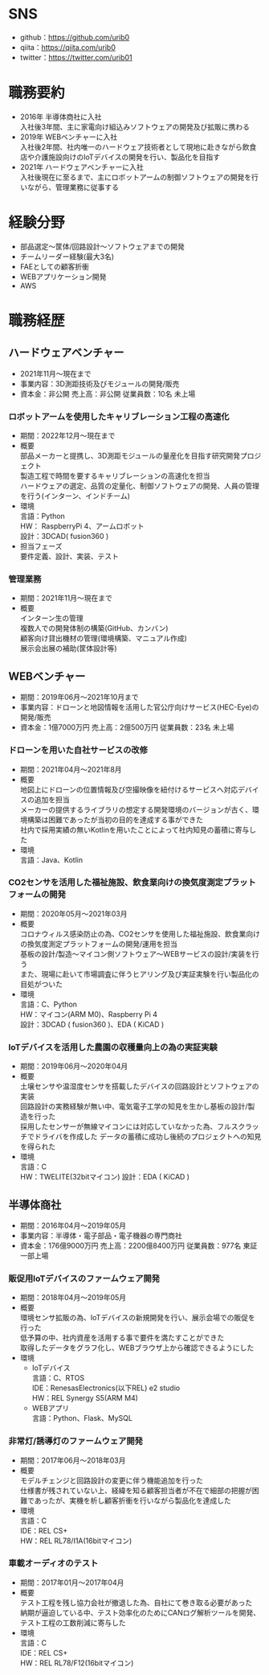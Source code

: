 # SNS
- github：https://github.com/urib0
- qiita：https://qiita.com/urib0
- twitter：https://twitter.com/urib01

# 職務要約
- 2016年 半導体商社に⼊社  
  ⼊社後3年間、主に家電向け組込みソフトウェアの開発及び拡販に携わる
- 2019年 WEBベンチャーに⼊社  
  ⼊社後2年間、社内唯⼀のハードウェア技術者として現地に赴きながら飲⾷店や介護施設向けのIoTデバイスの開発を⾏い、製品化を⽬指す
- 2021年 ハードウェアベンチャーに⼊社  
  ⼊社後現在に⾄るまで、主にロボットアームの制御ソフトウェアの開発を⾏いながら、管理業務に従事する

# 経験分野
- 部品選定〜筐体/回路設計〜ソフトウェアまでの開発
- チームリーダー経験(最⼤3名)
- FAEとしての顧客折衝
- WEBアプリケーション開発
- AWS

# 職務経歴

## ハードウェアベンチャー
- 2021年11⽉〜現在まで
- 事業内容：3D測距技術及びモジュールの開発/販売
- 資本⾦：⾮公開 売上⾼：⾮公開 従業員数：10名 未上場

### ロボットアームを使⽤したキャリブレーション⼯程の⾼速化
- 期間：2022年12⽉〜現在まで
- 概要  
  部品メーカーと提携し、3D測距モジュールの量産化を⽬指す研究開発プロジェクト  
  製造⼯程で時間を要するキャリブレーションの⾼速化を担当  
  ハードウェアの選定、品質の定量化、制御ソフトウェアの開発、⼈員の管理を⾏う(インターン、インドチーム)  
- 環境  
  ⾔語：Python  
  HW： RaspberryPi 4、アームロボット  
  設計：3DCAD( fusion360 )
- 担当フェーズ  
  要件定義、設計、実装、テスト

### 管理業務
- 期間：2021年11⽉〜現在まで
- 概要  
  インターン⽣の管理  
  複数⼈での開発体制の構築(GitHub、カンバン)  
  顧客向け貸出機材の管理(環境構築、マニュアル作成)  
  展⽰会出展の補助(筐体設計等)  

## WEBベンチャー
- 期間：2019年06⽉〜2021年10⽉まで
- 事業内容：ドローンと地図情報を活⽤した官公庁向けサービス(HEC-Eye)の開発/販売
- 資本⾦：1億7000万円 売上⾼：2億500万円 従業員数：23名 未上場

### ドローンを⽤いた⾃社サービスの改修
- 期間：2021年04⽉〜2021年8⽉
- 概要  
  地図上にドローンの位置情報及び空撮映像を紐付けるサービスへ対応デバイスの追加を担当  
  メーカーの提供するライブラリの想定する開発環境のバージョンが古く、環境構築は困難であったが当初の⽬的を達成する事ができた  
  社内で採⽤実績の無いKotlinを⽤いたことによって社内知⾒の蓄積に寄与した  
- 環境  
  ⾔語：Java、Kotlin

### CO2センサを活⽤した福祉施設、飲⾷業向けの換気度測定プラットフォームの開発
- 期間：2020年05⽉〜2021年03⽉
- 概要  
  コロナウィルス感染防⽌の為、CO2センサを使⽤した福祉施設、飲⾷業向けの換気度測定プラットフォームの開発/運⽤を担当  
  基板の設計/製造〜マイコン側ソフトウェア〜WEBサービスの設計/実装を⾏う  
  また、現場に赴いて市場調査に伴うヒアリング及び実証実験を⾏い製品化の⽬処がついた
- 環境  
  ⾔語：C、Python  
  HW：マイコン(ARM M0)、Raspberry Pi 4  
  設計：3DCAD ( fusion360 )、EDA ( KiCAD )

### IoTデバイスを活⽤した農園の収穫量向上の為の実証実験
- 期間：2019年06⽉〜2020年04⽉
- 概要  
  ⼟壌センサや温湿度センサを搭載したデバイスの回路設計とソフトウェアの実装  
  回路設計の実務経験が無い中、電気電⼦⼯学の知⾒を⽣かし基板の設計/製造を⾏った  
  採⽤したセンサーが無線マイコンには対応していなかった為、フルスクラッチでドライバを作成した
  データの蓄積に成功し後続のプロジェクトへの知⾒を得られた
- 環境  
  ⾔語：C  
  HW：TWELITE(32bitマイコン)
  設計：EDA ( KiCAD )

## 半導体商社
- 期間：2016年04⽉〜2019年05⽉
- 事業内容：半導体・電⼦部品・電⼦機器の専⾨商社
- 資本⾦：176億9000万円 売上⾼：2200億8400万円 従業員数：977名 東証⼀部上場

### 販促⽤IoTデバイスのファームウェア開発
- 期間：2018年04⽉〜2019年05⽉
- 概要  
  環境センサ拡販の為、IoTデバイスの新規開発を⾏い、展⽰会場での販促を⾏った  
  低予算の中、社内資産を活⽤する事で要件を満たすことができた  
  取得したデータをグラフ化し、WEBブラウザ上から確認できるようにした  
- 環境
  - IoTデバイス  
    ⾔語：C、RTOS  
    IDE：RenesasElectronics(以下REL) e2 studio  
    HW：REL Synergy S5(ARM M4)
  - WEBアプリ  
    言語：Python、Flask、MySQL

### ⾮常灯/誘導灯のファームウェア開発
- 期間：2017年06⽉〜2018年03⽉
- 概要  
  モデルチェンジと回路設計の変更に伴う機能追加を⾏った  
  仕様書が残されていない上、経緯を知る顧客担当者が不在で細部の把握が困難であったが、実機を析し顧客折衝を⾏いながら製品化を達成した
- 環境  
  ⾔語：C  
  IDE：REL CS+  
  HW：REL RL78/I1A(16bitマイコン)

### ⾞載オーディオのテスト
- 期間：2017年01⽉〜2017年04⽉
- 概要  
  テスト⼯程を残し協⼒会社が撤退した為、⾃社にて巻き取る必要があった  
  納期が逼迫している中、テスト効率化のためにCANログ解析ツールを開発、テスト⼯程の⼯数削減に寄与した
- 環境  
  ⾔語：C  
  IDE：REL CS+  
  HW：REL RL78/F12(16bitマイコン)
